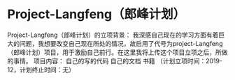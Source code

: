 # Project-Langfeng（郎峰计划）
Project-Langfeng（郎峰计划）的立项背景：
我深感自己现在的学习方面有着巨大的问题，我想要改变自己现在所处的情况，故启用了代号为project-Langfeng（郎峰计划）项目，用于激励自己前行。在这里我将上传这个项目立项之后，所做的事情。
项目内容：
自己的写的代码
自己的文档
书籍
（计划立项时间：2019-12，计划终止时间：无）

# 










